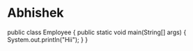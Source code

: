 # Abhishek

public class Employee {
	public static void main(String[] args) {
		System.out.println("Hii");
	}
}
